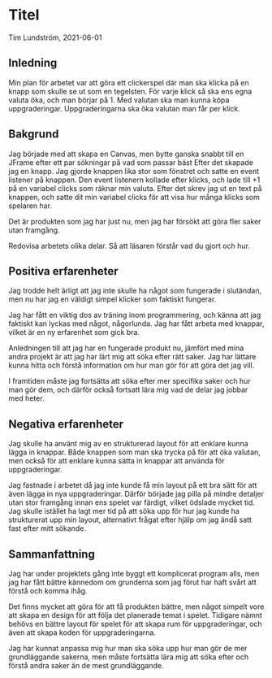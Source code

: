 # Titel

Tim Lundström, 2021-06-01

## Inledning

Min plan för arbetet var att göra ett clickerspel där man ska klicka på en knapp som skulle se ut som en tegelsten.
För varje klick så ska ens egna valuta öka, och man börjar på 1. Med valutan ska man kunna köpa uppgraderingar. 
Uppgraderingarna ska öka valutan man får per klick.

## Bakgrund
Jag började med att skapa en Canvas, men bytte ganska snabbt till en JFrame efter ett par sökningar på vad som passar bäst
Efter det skapade jag en knapp. Jag gjorde knappen lika stor som fönstret och satte en event listener på knappen.
Den event listenern kollade efter klicks, och lade till +1 på en variabel clicks som räknar min valuta.
Efter det skrev jag ut en text på knappen, och satte dit min variabel clicks för att visa hur många klicks som
spelaren har.

Det är produkten som jag har just nu, men jag har försökt att göra fler saker utan framgång.

Redovisa arbetets olika delar. Så att läsaren förstår vad du gjort och hur.

## Positiva erfarenheter

Jag trodde helt ärligt att jag inte skulle ha något som fungerade i slutändan, men nu har jag en väldigt simpel 
klicker som faktiskt fungerar.

Jag har fått en viktig dos av träning inom programmering, och känna att jag faktiskt kan lyckas med något, någorlunda.
Jag har fått arbeta med knappar, vilket är en ny erfarenhet som gick bra.

Anledningen till att jag har en fungerade produkt nu, jämfört med mina andra projekt är att jag har lärt mig att
söka efter rätt saker. Jag har lättare kunna hitta och förstå information om hur man gör för att göra det jag vill.

I framtiden måste jag fortsätta att söka efter mer specifika saker och hur man gör dem, och därför också fortsatt
lära mig vad de delar jag jobbar med heter.

## Negativa erfarenheter

Jag skulle ha använt mig av en strukturerad layout för att enklare kunna lägga in knappar. Både knappen som man ska
trycka på för att öka valutan, men också för att enklare kunna sätta in knappar att använda för uppgraderingar.

Jag fastnade i arbetet då jag inte kunde få min layout på ett bra sätt för att även lägga in nya uppgraderingar.
Därför började jag pilla på mindre detaljer utan stor framgång innan ens spelet var färdigt, vilket ödslade mycket tid.
Jag skulle istället ha lagt mer tid på att söka upp för hur jag kunde ha strukturerat upp min layout, alternativt
frågat efter hjälp om jag ändå satt fast efter mitt sökande.

## Sammanfattning

Jag har under projektets gång inte byggt ett komplicerat program alls, men jag har fått bättre kännedom om grunderna
som jag förut har haft svårt att förstå och komma ihåg.

Det finns mycket att göra för att få produkten bättre, men något simpelt vore att skapa en design för att följa
det planerade temat i spelet.
Tidigare nämnt behövs en bättre layout för spelet för att skapa rum för uppgraderingar, och även att skapa koden
för uppgraderingarna.

Jag har kunnat anpassa mig hur man ska söka upp hur man gör de mer grundläggande sakerna, men måste fortsätta lära
mig att söka efter och förstå andra saker än de mest grundläggande.